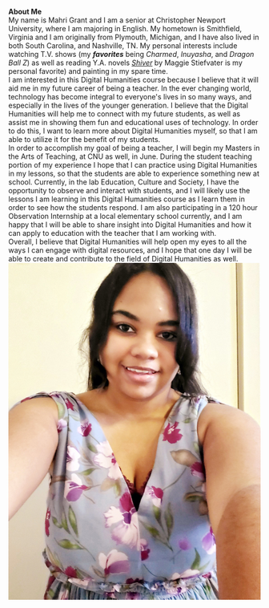 **About Me**    
          My name is Mahri Grant and I am a senior at Christopher Newport University, where I am majoring in English. My hometown is Smithfield, Virginia and I am originally from Plymouth, Michigan, and I have also lived in both South Carolina, and Nashville, TN. My personal interests include watching T.V. shows (my **_favorites_** being _Charmed_, _Inuyasha_, and _Dragon Ball Z_) as well as reading Y.A. novels [_Shiver_](https://maggiestiefvater.com/novels/the-shiver-trilogy/) by Maggie Stiefvater is my personal favorite) and painting in my spare time.   
          I am interested in this Digital Humanities course because I believe that it will aid me in my future career of being a teacher. In the ever changing world, technology has become integral to everyone's lives in so many ways, and especially in the lives of the younger generation. I believe that the Digital Humanities will help me to connect with my future students, as well as assist me in showing them fun and educational uses of technology. In order to do this, I want to learn more about Digital Humanities myself, so that I am able to utilize it for the benefit of my students.   
          In order to accomplish my goal of being a teacher, I will begin my Masters in the Arts of Teaching, at CNU as well, in June. During the student teaching portion of my experience I hope that I can practice using Digital Humanities in my lessons, so that the students are able to experience something new at school. Currently, in the lab Education, Culture and Society, I have the opportunity to observe and interact with students, and I will likely use the lessons I am learning in this Digital Humanities course as I learn them in order to see how the students respond. I am also participating in a 120 hour Observation Internship at a local elementary school currently, and I am happy that I will be able to share insight into Digital Humanities and how it can apply to education with the teacher that I am working with.  
          Overall, I believe that Digital Humanities will help open my eyes to all the ways I can engage with digital resources, and I hope that one day I will be able to create and contribute to the field of Digital Humanities as well.  
![Profile pic](https://github.com/mahrigrant/mahrigrant/blob/main/images/Profile.image.jpg)
